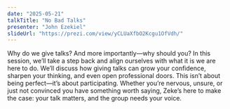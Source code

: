 ```yaml
---
date: "2025-05-21"
talkTitle: "No Bad Talks"
presenter: "John Ezekiel"
slideUrl: "https://prezi.com/view/yCLUaXfbO2Kcgu1OfVdh/"
---
```


Why do we give talks? And more importantly—why should you? In this session, we’ll take a step back and align ourselves with what it is we are here to do. We’ll discuss how giving talks can grow your confidence, sharpen your thinking, and even open professional doors. This isn’t about being perfect—it’s about participating. Whether you’re nervous, unsure, or just not convinced you have something worth saying, Zeke’s here to make the case: your talk matters, and the group needs your voice.

